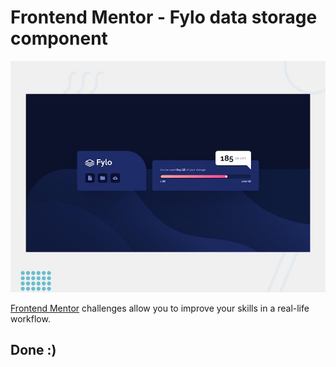 # Frontend Mentor - Fylo data storage component

![Design preview for the Fylo data storage component coding challenge](./design/desktop-preview.jpg)

[Frontend Mentor](https://www.frontendmentor.io) challenges allow you to improve your skills in a real-life workflow.

## Done :)

